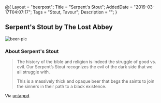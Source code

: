 @{
 Layout = "beerpost";
 Title = "Serpent's Stout";
 AddedDate = "2019-03-17T04:07:17";
 Tags = "Stout, Tavour";
 Description = "";
 }
 

## Serpent's Stout by The Lost Abbey

![beer-pic]

### About Serpent's Stout

> The history of the bible and religion is indeed the struggle of good vs. evil. Our Serpent’s Stout recognizes the evil of the dark side that we all struggle with.
>
> This is a massively thick and opaque beer that begs the saints to join the sinners in their path to a black existence.

Via [untappd][untappd-url].

[untappd-url]: <https://untappd.com//b/the-lost-abbey-serpent-s-stout/11489>
[beer-pic]: https://jasonpowley.com/assets/img/2019-03-17-serpents-stout.jpeg "Serpent's Stout by The Lost Abbey"
